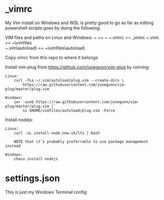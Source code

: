 # _vimrc

My Vim install on Windows and WSL is pretty good to go as far as editing powershell scripts goes by doing the following:

VIM files and paths on Linux and Windows:
             ~ == ~
        ~\.vimrc == _vimrc
         ~\.vim\ == ~\vimfiles\
~\.vim\autoload\ == ~\vimfiles\autoload\

Copy vimrc from this repo to where it belongs

Install vim-plug from https://github.com/junegunn/vim-plug by running:

    Linux:
        curl -fLo ~/.vim/autoload/plug.vim --create-dirs \
            https://raw.githubusercontent.com/junegunn/vim-plug/master/plug.vim

    Windows:
        iwr -useb https://raw.githubusercontent.com/junegunn/vim-plug/master/plug.vim |`
            ni $HOME/vimfiles/autoload/plug.vim -Force

Install nodejs:

    Linux:
        curl -sL install-node.now.sh/lts | bash

        NOTE that it’s probably preferrable to use package management instead

    Windows:
        choco install nodejs

# settings.json

This is just my Windows Terminal config
